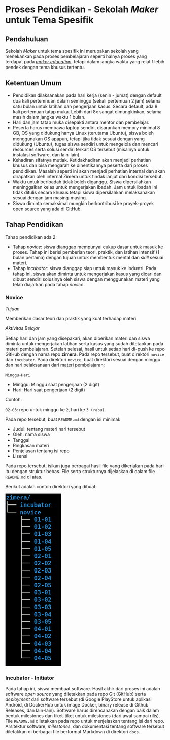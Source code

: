 # Proses Pendidikan - Sekolah *Maker* untuk Tema Spesifik

## Pendahuluan

Sekolah *Maker* untuk tema spesifik ini merupakan sekolah yang menekankan pada proses pembelajaran seperti halnya proses yang terdapat pada [*maker education*](https://en.wikipedia.org/wiki/Maker_education), tetapi dalam jangka waktu yang relatif lebih pendek dengan tema khusus tertentu. 

## Ketentuan Umum

* Pendidikan dilaksanakan pada hari kerja (senin - jumat) dengan default dua kali pertemnuan dalam seminggu (sekali pertemuan 2 jam) selama satu bulan untuk latihan dan pengerjaan kasus. Secara default, ada 8 kali pertemuan tatap muka. Lebih dari 8x sangat dimungkinkan, selama masih dalam jangka waktu 1 bulan.
* Hari dan jam tatap muka disepakti antara mentor dan pembelajar.
* Peserta harus membawa laptop sendiri, disarankan memory minimal 8 GB, OS yang didukung hanya Linux (terutama Ubuntu), siswa boleh menggunakan OS apapun, tetapi jika tidak sesuai dengan yang didukung (Ubuntu), tugas siswa sendiri untuk mengelola dan mencari resources serta solusi sendiri terkait OS tersebut (misalnya untuk instalasi software, dan lain-lain).
* Kehadiran sifatnya mutlak. Ketidakhadiran akan menjadi perhatian khusus dan bisa mengarah ke dihentikannya peserta dari proses pendidikan. Masalah seperti ini akan menjadi perhatian internal dan akan dirapatkan oleh internal Zimera untuk tindak lanjut dari kondisi tersebut.
* Waktu untuk beribadah tidak boleh diganggu. Siswa dipersilahkan meninggalkan kelas untuk mengerjakan ibadah. Jam untuk ibadah ini tidak ditulis secara khusus tetapi siswa dipersilahkan melaksanakan sesuai dengan jam masing-masing.
* Siswa diminta semaksimal mungkin berkontribusi ke proyek-proyek open source yang ada di GitHub.

## Tahap Pendidikan

Tahap pendidikan ada 2:

* Tahap *novice*: siswa dianggap mempunyai cukup dasar untuk masuk ke proses. Tahap ini berisi pemberian teori, praktik, dan latihan intensif (1 bulan pertama) dengan tujuan untuk membentuk mental dan *skill* sesuai materi.
* Tahap *incubator*: siswa dianggap siap untuk masuk ke industri. Pada tahap ini, siswa akan diminta untuk mengerjakan kasus yang dicari dan dibuat sendiri solusinya oleh siswa dengan menggunakan materi yang telah diajarkan pada tahap *novice*.

### Novice

_Tujuan_

Memberikan dasar teori dan praktik yang kuat terhadap materi

_Aktivitas Belajar_

Setiap hari dan jam yang disepakari, akan diberikan materi dan siswa diminta untuk mengerjakan latihan serta kasus yang sudah ditetapkan pada materi pembelajaran. Setelah selesai, hasil untuk setiap hari di-push ke repo GitHub dengan nama repo **zimera**. Pada repo tersebut, buat direktori `novice` dan `incubator`. Pada direktori `novice`, buat direktori sesuai dengan minggu dan hari pelaksanaan dari materi pembelajaran:

```
Minggu-Hari
```

- Minggu: Minggu saat pengerjaan (2 digit)
- Hari: Hari saat pengerjaan (2 digit)

Contoh:

`02-03`: repo untuk minggu ke `2`, hari ke `3 (rabu)`.

Pada repo tersebut, buat `README.md` dengan isi minimal:

- Judul: tentang materi hari tersebut
- Oleh: nama siswa
- Tanggal
- Ringkasan materi
- Penjelasan tentang isi repo
- Lisensi

Pada repo tersebut, isikan juga berbagai hasil file yang dikerjakan pada hari itu dengan struktur bebas. File serta strukturnya dijelaskan di dalam file `README.md` di atas.

Berikut adalah contoh direktori yang dibuat:

![Struktur direktori](../img/struktur-dir.png)

### Incubator - Initiator

Pada tahap ini, siswa membuat software. Hasil akhir dari proses ini adalah software *open source* yang diletakkan pada repo Git (GitHub) serta *deployment* dari software tersebut (di Google PlayStore untuk aplikasi Android, di DockerHub untuk image Docker, binary release di Github Releases, dan lain-lain). Software harus direncanakan dengan baik dalam bentuk milestones dan tiket-tiket untuk milestones (dari awal sampai rilis). File `README.md` diletakkan pada repo untuk menjelaskan tentang isi dari repo. Arsitektur software, *milestones*, dan dokumentasi tentang software tersebut diletakkan di berbagai file berformat Markdown di direktori `docs`.

